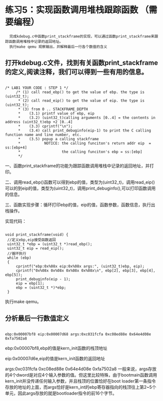 # 练习5：实现函数调用堆栈跟踪函数 （需要编程）

      完成kdebug.c中函数print_stackframe的实现，可以通过函数print_stackframe来跟踪函数调用堆栈中记录的返回地址。
      执行make qemu 观察输出，并解释最后一行各个数值的含义

## 打开kdebug.c文件，找到有关函数print_stackframe的定义,阅读注释，我们可以得到一些有用的信息。
<pre><code>
/* LAB1 YOUR CODE : STEP 1 */
     /* (1) call read_ebp() to get the value of ebp. the type is (uint32_t);
      * (2) call read_eip() to get the value of eip. the type is (uint32_t);
      * (3) from 0 .. STACKFRAME_DEPTH
      *    (3.1) printf value of ebp, eip
      *    (3.2) (uint32_t)calling arguments [0..4] = the contents in address (uint32_t)ebp +2 [0..4]
      *    (3.3) cprintf("\n");
      *    (3.4) call print_debuginfo(eip-1) to print the C calling function name and line number, etc.
      *    (3.5) popup a calling stackframe
      *           NOTICE: the calling funciton's return addr eip  = ss:[ebp+4]
      *                   the calling funciton's ebp = ss:[ebp]
      */
</pre></code>
一、函数print_stackframe的功能为跟踪函数调用堆栈中记录的返回地址，并打印。

二、调用read_ebp()函数可以得到ebp的值，类型为(uint32_t)，调用read_eip()可以的到eip的值，类型为(uint32_t)，调用print_debuginfo(),可以打印函数调用的信息。

三、函数实现步骤：循环打印ebp的值，eip的值，函数参数，函数信息，执行出栈操作。

实现代码：
<pre><code>
void print_stackframe(void) {
 //定义ebp,eip接受函数返回
 uint32_t *ebp = (uint32_t *)read_ebp();
 uint32_t eip = read_eip();
 //循环执行
 while (ebp)
 {
     cprintf("ebp:0x%08x eip:0x%08x args:", (uint32_t)ebp, eip);
     cprintf("0x%08x 0x%08x 0x%08x 0x%08x\n", ebp[2], ebp[3], ebp[4], ebp[5]);
     print_debuginfo(eip - 1);
     eip = ebp[1];
     ebp = (uint32_t *)*ebp;
 }
</pre></code>
执行make qemu。

## 分析最后一行数值定义
<pre><code>
ebp:0x00007bf8 eip:0x00007d68 args:0xc031fcfa 0xc08ed88e 0x64e4d08e 0xfa7502a8
</pre></code>
ebp:0x00007bf8,ebp的值是kern_init函数的栈顶地址

eip:0x00007d6e,eip的值是kern_init函数的返回地址

args:0xc031fcfa 0xc08ed88e 0x64e4d08e 0xfa7502a8 一般来说，args存放的4个dword是对应4个输入参数的值。但这里比较特殊，由于bootmain函数调用kern_init并没传递任何输入参数，并且栈顶的位置恰好在boot loader第一条指令存放的地址的上面，而args恰好是kern_int的ebp寄存器指向的栈顶往上第2~5个单元，因此args存放的就是bootloader指令的前16个字节。
